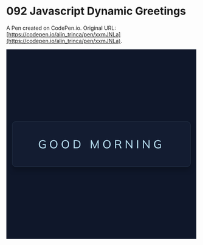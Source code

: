 # 092 Javascript Dynamic Greetings

A Pen created on CodePen.io. Original URL: [https://codepen.io/alin_trinca/pen/xxmJNLa](https://codepen.io/alin_trinca/pen/xxmJNLa).

![Javascript Dynamic Greetings Screenshot](dynamic-greetings.png)
